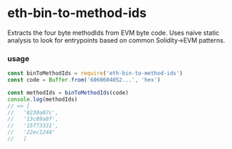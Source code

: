 # eth-bin-to-method-ids

Extracts the four byte methodIds from EVM byte code.
Uses naive static analysis to look for entrypoints based on common Solidity->EVM patterns.

### usage
```js
const binToMethodIds = require('eth-bin-to-method-ids')
const code = Buffer.from('6060604052...', 'hex')

const methodIds = binToMethodIds(code)
console.log(methodIds)
// => [
//   '0230a07c',
//   '13c89a8f',
//   '15f73331',
//   '22ec1244'
//   ]
```